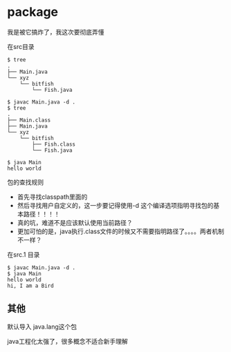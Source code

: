 # package
我是被它搞炸了，我这次要彻底弄懂

在src目录
```
$ tree
.
├── Main.java
└── xyz
    └── bitfish
        └── Fish.java

$ javac Main.java -d .
$ tree
.
├── Main.class
├── Main.java
└── xyz
    └── bitfish
        ├── Fish.class
        └── Fish.java

$ java Main
hello world
```
包的查找规则
- 首先寻找classpath里面的
- 然后寻找用户自定义的，这一步要记得使用-d 这个编译选项指明寻找包的基本路径！！！！
- 真的坑，难道不是应该默认使用当前路径？
- 更加可怕的是，java执行.class文件的时候又不需要指明路径了。。。。两者机制不一样？

在src.1 目录
```
$ javac Main.java -d .
$ java Main           
hello world
hi, I am a Bird
```

## 其他
默认导入 java.lang这个包

java工程化太强了，很多概念不适合新手理解
